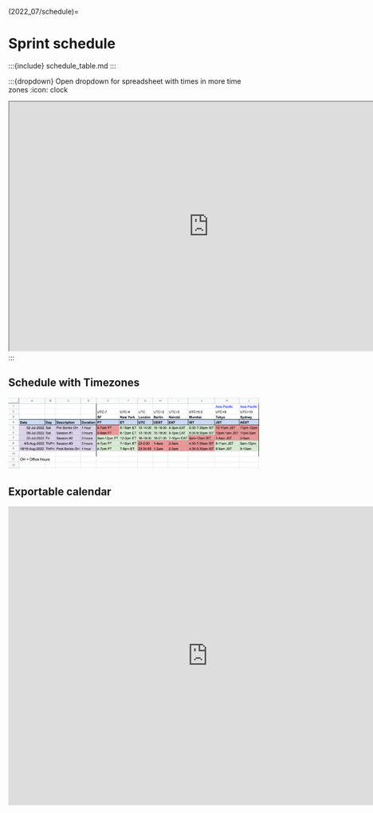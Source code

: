 (2022_07/schedule)=
# Sprint schedule

:::{include} schedule_table.md
:::

:::{dropdown} Open dropdown for spreadsheet with times in more time zones
:icon: clock

<iframe src="https://docs.google.com/spreadsheets/d/e/2PACX-1vSJ_x4V63aji-WmarsgEyj9eS_Cp0DB5m647TZdNjYj03nPQq0u0Q6eKPGhHrw-8Ugp16KhAg-AgLkK/pubhtml?widget=true&amp;headers=false"  height="500" width="800"></iframe>
:::

## Schedule with Timezones

<p float="left">
   <a href="https://docs.google.com/spreadsheets/d/1oO9OhsTh9PFcqKI7Exj_ZcH0GvunQVHtM4aqUh0kjTk/edit?usp=sharing">
<img alt="schedule with timezones" src="../_static/2022_07/2022_07_timezones.png">
</a>
</p>



## Exportable calendar

<iframe src="https://calendar.google.com/calendar/embed?src=pymc.devs%40gmail.com" style="border: 0" width="800" height="600" frameborder="0" scrolling="no"></iframe>
